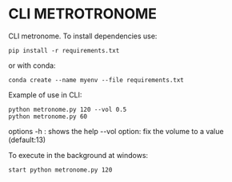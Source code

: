 # CLI METROTRONOME

CLI metronome. To install dependencies use:

```
pip install -r requirements.txt
```

or with conda:

```
conda create --name myenv --file requirements.txt
```

Example of use in CLI: 

```
python metronome.py 120 --vol 0.5
python metronome.py 60
```

options
-h          : shows the help
--vol option: fix the volume to a value (default:13)

To execute in the background at windows:

``` start python metronome.py 120 ```
